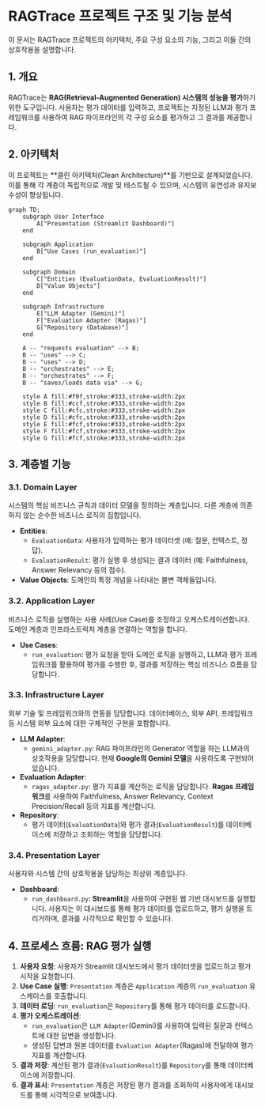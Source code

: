 # RAGTrace 프로젝트 구조 및 기능 분석

이 문서는 RAGTrace 프로젝트의 아키텍처, 주요 구성 요소의 기능, 그리고 이들 간의 상호작용을 설명합니다.

## 1. 개요

RAGTrace는 **RAG(Retrieval-Augmented Generation) 시스템의 성능을 평가**하기 위한 도구입니다. 사용자는 평가 데이터를 입력하고, 프로젝트는 지정된 LLM과 평가 프레임워크를 사용하여 RAG 파이프라인의 각 구성 요소를 평가하고 그 결과를 제공합니다.

## 2. 아키텍처

이 프로젝트는 **클린 아키텍처(Clean Architecture)**를 기반으로 설계되었습니다. 이를 통해 각 계층이 독립적으로 개발 및 테스트될 수 있으며, 시스템의 유연성과 유지보수성이 향상됩니다.

```mermaid
graph TD;
    subgraph User Interface
        A["Presentation (Streamlit Dashboard)"]
    end

    subgraph Application
        B["Use Cases (run_evaluation)"]
    end

    subgraph Domain
        C["Entities (EvaluationData, EvaluationResult)"]
        D["Value Objects"]
    end

    subgraph Infrastructure
        E["LLM Adapter (Gemini)"]
        F["Evaluation Adapter (Ragas)"]
        G["Repository (Database)"]
    end

    A -- "requests evaluation" --> B;
    B -- "uses" --> C;
    B -- "uses" --> D;
    B -- "orchestrates" --> E;
    B -- "orchestrates" --> F;
    B -- "saves/loads data via" --> G;
    
    style A fill:#f9f,stroke:#333,stroke-width:2px
    style B fill:#ccf,stroke:#333,stroke-width:2px
    style C fill:#cfc,stroke:#333,stroke-width:2px
    style D fill:#cfc,stroke:#333,stroke-width:2px
    style E fill:#fcf,stroke:#333,stroke-width:2px
    style F fill:#fcf,stroke:#333,stroke-width:2px
    style G fill:#fcf,stroke:#333,stroke-width:2px
```

## 3. 계층별 기능

### 3.1. Domain Layer

시스템의 핵심 비즈니스 규칙과 데이터 모델을 정의하는 계층입니다. 다른 계층에 의존하지 않는 순수한 비즈니스 로직의 집합입니다.

-   **Entities**:
    -   `EvaluationData`: 사용자가 입력하는 평가 데이터셋 (예: 질문, 컨텍스트, 정답).
    -   `EvaluationResult`: 평가 실행 후 생성되는 결과 데이터 (예: Faithfulness, Answer Relevancy 등의 점수).
-   **Value Objects**: 도메인의 특정 개념을 나타내는 불변 객체들입니다.

### 3.2. Application Layer

비즈니스 로직을 실행하는 사용 사례(Use Case)를 조정하고 오케스트레이션합니다. 도메인 계층과 인프라스트럭처 계층을 연결하는 역할을 합니다.

-   **Use Cases**:
    -   `run_evaluation`: 평가 요청을 받아 도메인 로직을 실행하고, LLM과 평가 프레임워크를 활용하여 평가를 수행한 후, 결과를 저장하는 핵심 비즈니스 흐름을 담당합니다.

### 3.3. Infrastructure Layer

외부 기술 및 프레임워크와의 연동을 담당합니다. 데이터베이스, 외부 API, 프레임워크 등 시스템 외부 요소에 대한 구체적인 구현을 포함합니다.

-   **LLM Adapter**:
    -   `gemini_adapter.py`: RAG 파이프라인의 Generator 역할을 하는 LLM과의 상호작용을 담당합니다. 현재 **Google의 Gemini 모델**을 사용하도록 구현되어 있습니다.
-   **Evaluation Adapter**:
    -   `ragas_adapter.py`: 평가 지표를 계산하는 로직을 담당합니다. **Ragas 프레임워크**를 사용하여 Faithfulness, Answer Relevancy, Context Precision/Recall 등의 지표를 계산합니다.
-   **Repository**:
    -   평가 데이터(`EvaluationData`)와 평가 결과(`EvaluationResult`)를 데이터베이스에 저장하고 조회하는 역할을 담당합니다.

### 3.4. Presentation Layer

사용자와 시스템 간의 상호작용을 담당하는 최상위 계층입니다.

-   **Dashboard**:
    -   `run_dashboard.py`: **Streamlit**을 사용하여 구현된 웹 기반 대시보드를 실행합니다. 사용자는 이 대시보드를 통해 평가 데이터를 업로드하고, 평가 실행을 트리거하며, 결과를 시각적으로 확인할 수 있습니다.

## 4. 프로세스 흐름: RAG 평가 실행

1.  **사용자 요청**: 사용자가 Streamlit 대시보드에서 평가 데이터셋을 업로드하고 평가 시작을 요청합니다.
2.  **Use Case 실행**: `Presentation` 계층은 `Application` 계층의 `run_evaluation` 유스케이스를 호출합니다.
3.  **데이터 로딩**: `run_evaluation`은 `Repository`를 통해 평가 데이터를 로드합니다.
4.  **평가 오케스트레이션**:
    -   `run_evaluation`은 `LLM Adapter`(Gemini)를 사용하여 입력된 질문과 컨텍스트에 대한 답변을 생성합니다.
    -   생성된 답변과 원본 데이터를 `Evaluation Adapter`(Ragas)에 전달하여 평가 지표를 계산합니다.
5.  **결과 저장**: 계산된 평가 결과(`EvaluationResult`)를 `Repository`를 통해 데이터베이스에 저장합니다.
6.  **결과 표시**: `Presentation` 계층은 저장된 평가 결과를 조회하여 사용자에게 대시보드를 통해 시각적으로 보여줍니다. 